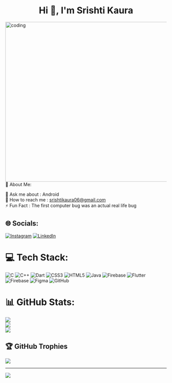 <h1 align="center">Hi 👋, I'm Srishti Kaura</h1>
<img height="500" width="1200" align="center" alt="coding" src="https://cdn.dribbble.com/users/1364029/screenshots/16093268/media/68e82a7fb4904614a9066d6b540c14b2.gif"

  
# 💫 About Me:
💬  Ask me about : Android<br>📧  How to reach me : srishtikaura06@gmail.com<br>⚡  Fun Fact : The first computer bug was an actual real life bug


## 🌐 Socials:
[![Instagram](https://img.shields.io/badge/Instagram-%23E4405F.svg?logo=Instagram&logoColor=white)](https://instagram.com/_._.srishti) [![LinkedIn](https://img.shields.io/badge/LinkedIn-%230077B5.svg?logo=linkedin&logoColor=white)](https://linkedin.com/in/srishti-kaura-847306293/) 

# 💻 Tech Stack:
![C](https://img.shields.io/badge/c-%2300599C.svg?style=for-the-badge&logo=c&logoColor=white) ![C++](https://img.shields.io/badge/c++-%2300599C.svg?style=for-the-badge&logo=c%2B%2B&logoColor=white) ![Dart](https://img.shields.io/badge/dart-%230175C2.svg?style=for-the-badge&logo=dart&logoColor=white) ![CSS3](https://img.shields.io/badge/css3-%231572B6.svg?style=for-the-badge&logo=css3&logoColor=white) ![HTML5](https://img.shields.io/badge/html5-%23E34F26.svg?style=for-the-badge&logo=html5&logoColor=white) ![Java](https://img.shields.io/badge/java-%23ED8B00.svg?style=for-the-badge&logo=openjdk&logoColor=white) ![Firebase](https://img.shields.io/badge/firebase-%23039BE5.svg?style=for-the-badge&logo=firebase) ![Flutter](https://img.shields.io/badge/Flutter-%2302569B.svg?style=for-the-badge&logo=Flutter&logoColor=white) ![Firebase](https://img.shields.io/badge/firebase-a08021?style=for-the-badge&logo=firebase&logoColor=ffcd34) ![Figma](https://img.shields.io/badge/figma-%23F24E1E.svg?style=for-the-badge&logo=figma&logoColor=white) ![GitHub](https://img.shields.io/badge/github-%23121011.svg?style=for-the-badge&logo=github&logoColor=white)
# 📊 GitHub Stats:
![](https://github-readme-stats.vercel.app/api?username=srishtik06&theme=onedark&hide_border=false&include_all_commits=false&count_private=false)<br/>
![](https://github-readme-streak-stats.herokuapp.com/?user=srishtik06&theme=onedark&hide_border=false)<br/>
![](https://github-readme-stats.vercel.app/api/top-langs/?username=srishtik06&theme=onedark&hide_border=false&include_all_commits=false&count_private=false&layout=compact)

## 🏆 GitHub Trophies
![](https://github-profile-trophy.vercel.app/?username=srishtik06&theme=onedark&no-frame=false&no-bg=true&margin-w=4)

---
[![](https://visitcount.itsvg.in/api?id=srishtik06&icon=0&color=0)](https://visitcount.itsvg.in)

<!-- Proudly created with GPRM ( https://gprm.itsvg.in ) -->

